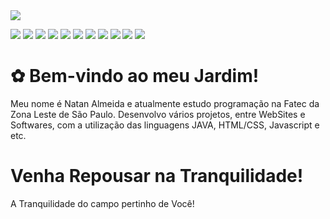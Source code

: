 <img src="https://i.imgur.com/gGIcPAc.png">

<img src="https://img.shields.io/badge/-GitHub-181717?style=flat-square&logo=github"/></a>
<img src="https://img.shields.io/badge/-GitLab-FCA121?style=flat-square&logo=gitlab"/></a>
<img src="https://img.shields.io/badge/C++-00599C?style=flat-square&logo=C%2B%2B&logoColor=white"/></a>
<img src="https://img.shields.io/badge/Java-007396?style=flat-square&logo=Java&logoColor=white"/></a>
<img src="https://img.shields.io/badge/Python-3766AB?style=flat-square&logo=Python&logoColor=white"/></a>
<img src="https://img.shields.io/badge/-HTML5-E34F26?style=flat-square&logo=html5&logoColor=white"/></a>
<img src="https://img.shields.io/badge/-CSS3-1572B6?style=flat-square&logo=css3"/></a>
<img src="https://img.shields.io/badge/Javascript-ffb13b?style=flat-square&logo=javascript&logoColor=white"/></a>
<img src="https://img.shields.io/badge/-Bootstrap-563D7C?style=flat-square&logo=bootstrap"/></a>
<img src="https://img.shields.io/badge/-MySQL-black?style=flat-square&logo=mysql"/></a>
<img src="https://img.shields.io/badge/PHP-777BB4?style=for-the-badge&logo=php&logoColor=white"/></a>

<div id="banner" class="cycle-slideshow" data-cycle-slides="> div">
	<div id="b1">
		<span>
			<h1> ✿ Bem-vindo ao meu Jardim! </h1>
			<p>Meu nome é Natan Almeida e atualmente estudo programação na Fatec da Zona Leste de São Paulo. Desenvolvo vários projetos, entre WebSites e Softwares, com a utilização das linguagens JAVA, HTML/CSS, Javascript e etc. </p>
		</span>
	</div>
	<div id="b2">
		<span>
			<h1>Venha Repousar na Tranquilidade!</h1>
			<p>A Tranquilidade do campo pertinho de Você!</p>
		</span>
	</div>
</div>

